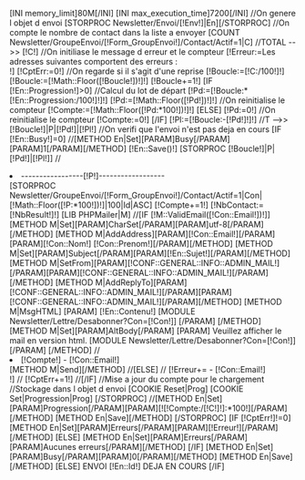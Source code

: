[INI memory_limit]80M[/INI]
[INI max_execution_time]7200[/INI]
//On genere l objet d envoi
[STORPROC Newsletter/Envoi/[!Env!]|En][/STORPROC]
//On compte le nombre de contact dans la liste a envoyer
[COUNT Newsletter/GroupeEnvoi/[!Form_GroupEnvoi!]/Contact/Actif=1|C]
//TOTAL -->> [!C!]
//On initiliase le message d erreur et le compteur
[!Erreur:=Les adresses suivantes comportent des erreurs :<br />!]
[!CptErr:=0!]
//On regarde si il s'agit d'une reprise
[!Boucle:=[!C:/100!]!]
[!Boucle:=[!Math::Floor([!Boucle!])!]!]
[!Boucle+=1!]
[IF [!En::Progression!]>0]
	//Calcul du lot de départ
	[!Pd:=[!Boucle:*[!En::Progression:/100!]!]!]
	[!Pd:=[!Math::Floor([!Pd!])!]!]
	//On reinitialise le compteur
	[!Compte:=[!Math::Floor([!Pd:*100!])!]!]
[ELSE]
	[!Pd:=0!]
	//On reinitialise le compteur
	[!Compte:=0!]
[/IF]
[!Pl:=[!Boucle:-[!Pd!]!]!]
//T -->> [!Boucle!]|P|[!Pd!]|[!Pl!]
//On verifi que l'envoi n'est pas deja en cours
[IF [!En::Busy!]=0]
	//[METHOD En|Set][PARAM]Busy[/PARAM][PARAM]1[/PARAM][/METHOD]
	[!En::Save()!]
	[STORPROC [!Boucle!]|P|[!Pd!]|[!Pl!]]
		//<li>-----------------[!P!]------------------</li>
		[STORPROC Newsletter/GroupeEnvoi/[!Form_GroupEnvoi!]/Contact/Actif=1|Con|[!Math::Floor([!P:*100!])!]|100|Id|ASC]
			[!Compte+=1!]
			[!NbContact:=[!NbResult!]!]
			[LIB PHPMailer|M]
			//[IF [!M::ValidEmail([!Con::Email!])!]]
				[METHOD M|Set][PARAM]CharSet[/PARAM][PARAM]utf-8[/PARAM][/METHOD]
				[METHOD M|AddAddress][PARAM][!Con::Email!][/PARAM][PARAM][!Con::Nom!] [!Con::Prenom!][/PARAM][/METHOD]
				[METHOD M|Set][PARAM]Subject[/PARAM][PARAM][!En::Sujet!][/PARAM][/METHOD]
				[METHOD M|SetFrom][PARAM][!CONF::GENERAL::INFO::ADMIN_MAIL!][/PARAM][PARAM][!CONF::GENERAL::INFO::ADMIN_MAIL!][/PARAM][/METHOD]
				[METHOD M|AddReplyTo][PARAM][!CONF::GENERAL::INFO::ADMIN_MAIL!][/PARAM][PARAM][!CONF::GENERAL::INFO::ADMIN_MAIL!][/PARAM][/METHOD]
				[METHOD M|MsgHTML]
					[PARAM]
						[!En::Contenu!]
						[MODULE Newsletter/Lettre/Desabonner?Con=[!Con!]]
					[/PARAM]
				[/METHOD]
				[METHOD M|Set][PARAM]AltBody[/PARAM]
					[PARAM]
						Veuillez afficher le mail en version html.
						[MODULE Newsletter/Lettre/Desabonner?Con=[!Con!]]
					[/PARAM]
				[/METHOD]
				//<li>[!Compte!] - [!Con::Email!]</li>
				[METHOD M|Send][/METHOD]
			//[ELSE]
			//	[!Erreur+= - [!Con::Email!]<br />!]
			//	[!CptErr+=1!]
			//[/IF]
			//Mise a jour du compte pour le chargement
			//Stockage dans l objet d envoi
			[COOKIE Reset|Prog]
			[COOKIE Set|Progression|Prog]
		[/STORPROC]
		//[METHOD En|Set][PARAM]Progression[/PARAM][PARAM][![!Compte:/[!C!]!]:*100!][/PARAM][/METHOD]
		[METHOD En|Save][/METHOD]
	[/STORPROC]
	[IF [!CptErr!]!=0]
		[METHOD En|Set][PARAM]Erreurs[/PARAM][PARAM][!Erreur!][/PARAM][/METHOD]
	[ELSE]
		[METHOD En|Set][PARAM]Erreurs[/PARAM][PARAM]Aucunes erreurs[/PARAM][/METHOD]
	[/IF]
	[METHOD En|Set][PARAM]Busy[/PARAM][PARAM]0[/PARAM][/METHOD]
	[METHOD En|Save][/METHOD]
[ELSE]
	ENVOI [!En::Id!] DEJA EN COURS
[/IF]
